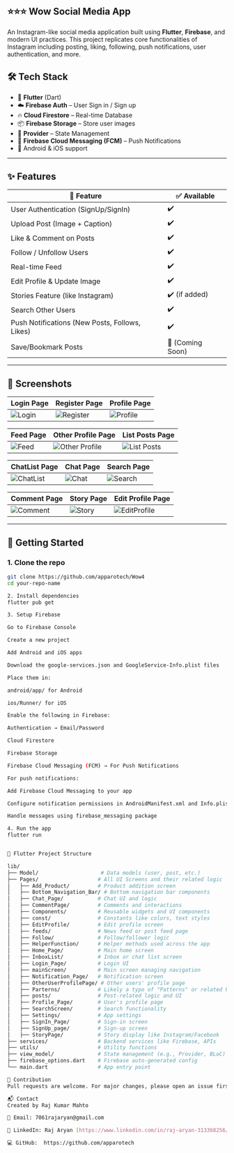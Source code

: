 
⭐⭐⭐ Wow Social Media App
---
An Instagram-like social media application built using **Flutter**, **Firebase**, and modern UI practices. This project replicates core functionalities of Instagram including posting, liking, following, push notifications, user authentication, and more.

## 🛠 Tech Stack

- 🔧 **Flutter** (Dart)
- ☁️ **Firebase Auth** – User Sign in / Sign up
- 🔥 **Cloud Firestore** – Real-time Database
- 📦 **Firebase Storage** – Store user images
- 💬 **Provider** – State Management
- 🔔 **Firebase Cloud Messaging (FCM)** – Push Notifications
- 📱 Android & iOS support

---

## ✨ Features

| 🔹 Feature                        | ✅ Available |
|----------------------------------|--------------|
| User Authentication (SignUp/SignIn) | ✔️ |
| Upload Post (Image + Caption)      | ✔️ |
| Like & Comment on Posts            | ✔️ |
| Follow / Unfollow Users            | ✔️ |
| Real-time Feed                     | ✔️ |
| Edit Profile & Update Image        | ✔️ |
| Stories Feature (like Instagram)   | ✔️ (if added) |
| Search Other Users                 | ✔️ |
| Push Notifications (New Posts, Follows, Likes) | ✔️ |
| Save/Bookmark Posts                | 🚧 (Coming Soon) |

---

## 📸 Screenshots

| Login Page | Register Page | Profile Page |
|------------|---------------|--------------|
| ![Login](https://github.com/user-attachments/assets/8230ba04-cdfa-4532-8208-838bb0eab503) | ![Register](https://github.com/user-attachments/assets/7a8cd7a3-63fd-4d5a-acdf-f303b9cca057) | ![Profile](https://github.com/user-attachments/assets/6261aa76-70d9-4fdd-b600-1562b8571a89) |


| Feed Page | Other Profile Page | List Posts Page |
|-----------|--------------------|-----------------|
| ![Feed](https://github.com/user-attachments/assets/f7c95ca8-a1de-4e69-ac1b-03ac3506a591) | ![Other Profile](https://github.com/user-attachments/assets/5374a914-6ca8-4b89-a2c1-c81bc6ef2794) | ![List Posts](https://github.com/user-attachments/assets/96fc1baf-e362-4867-be24-74a6dc6907d5) |


| ChatList Page | Chat Page | Search Page |
|---------------|-----------|--------------|
| ![ChatList](https://github.com/user-attachments/assets/0d3d8c68-bb17-496c-9c4c-65df825e7ccc) | ![Chat](https://github.com/user-attachments/assets/cd630c6e-b33f-4db6-b173-e248f2f4ad15) | ![Search](https://github.com/user-attachments/assets/946c16d7-0d94-4f06-999d-c01ced08c2ff) |


| Comment Page | Story Page | Edit Profile Page |
|--------------|------------|-------------------|
| ![Comment](https://github.com/user-attachments/assets/df3db87b-9b02-49bf-94bc-50532af84e0e) | ![Story](https://github.com/user-attachments/assets/b198bf47-96f9-49e5-89c5-567836c50325) | ![EditProfile](https://github.com/user-attachments/assets/6531f495-0b57-4701-bd7e-aa33a595ef43) |



---

## 🚀 Getting Started

### 1. Clone the repo

```bash
git clone https://github.com/apparotech/Wow4
cd your-repo-name

2. Install dependencies
flutter pub get

3. Setup Firebase

Go to Firebase Console

Create a new project

Add Android and iOS apps

Download the google-services.json and GoogleService-Info.plist files

Place them in:

android/app/ for Android

ios/Runner/ for iOS

Enable the following in Firebase:

Authentication → Email/Password

Cloud Firestore

Firebase Storage

Firebase Cloud Messaging (FCM) → For Push Notifications

For push notifications:

Add Firebase Cloud Messaging to your app

Configure notification permissions in AndroidManifest.xml and Info.plist

Handle messages using firebase_messaging package

4. Run the app
flutter run


📁 Flutter Project Structure

lib/
├── Model/                    # Data models (user, post, etc.)
├── Pages/                   # All UI Screens and their related logic
│   ├── Add_Product/         # Product addition screen
│   ├── Bottom_Navigation_Bar/ # Bottom navigation bar components
│   ├── Chat_Page/           # Chat UI and logic
│   ├── CommentPage/         # Comments and interactions
│   ├── Components/          # Reusable widgets and UI components
│   ├── const/               # Constants like colors, text styles
│   ├── EditProfile/         # Edit profile screen
│   ├── feeds/               # News feed or post feed page
│   ├── Follow/              # Follow/follower logic
│   ├── HelperFunction/      # Helper methods used across the app
│   ├── Home_Page/           # Main home screen
│   ├── InboxList/           # Inbox or chat list screen
│   ├── Login_Page/          # Login UI
│   ├── mainScreen/          # Main screen managing navigation
│   ├── Notification_Page/   # Notification screen
│   ├── OtherUserProfilePage/ # Other users' profile page
│   ├── Parterns/            # Likely a typo of "Patterns" or related UI logic
│   ├── posts/               # Post-related logic and UI
│   ├── Profile_Page/        # User's profile page
│   ├── SearchScreen/        # Search functionality
│   ├── Settings/            # App settings
│   ├── SignIn_Page/         # Sign-in screen
│   ├── SignUp_page/         # Sign-up screen
│   ├── StoryPage/           # Story display like Instagram/Facebook
├── services/                # Backend services like Firebase, APIs
├── utils/                   # Utility functions
├── view_model/              # State management (e.g., Provider, BLoC)
├── firebase_options.dart    # Firebase auto-generated config
└── main.dart                # App entry point

🙌 Contribution
Pull requests are welcome. For major changes, please open an issue first to discuss what you would like to change.

📬 Contact
Created by Raj Kumar Mahto

📧 Email: 7061rajaryan@gmail.com

💼 LinkedIn: Raj Aryan [https://www.linkedin.com/in/raj-aryan-313368256/]

💻 GitHub:  https://github.com/apparotech

